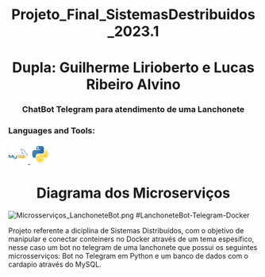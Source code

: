 <h1 align="center">Projeto_Final_SistemasDestribuidos_2023.1 
<h1 align="center">Dupla: Guilherme Lirioberto e Lucas Ribeiro Alvino</h1>
<h3 align="center">ChatBot Telegram para atendimento de uma Lanchonete</h3>

<p align="left">
</p>

<h3 align="left">Languages and Tools:</h3>
<p align="left"> <a href="https://www.mysql.com/" target="_blank" rel="noreferrer"> <img src="https://raw.githubusercontent.com/devicons/devicon/master/icons/mysql/mysql-original-wordmark.svg" alt="mysql" width="40" height="40"/> </a> <a href="https://www.python.org" target="_blank" rel="noreferrer"> <img src="https://raw.githubusercontent.com/devicons/devicon/master/icons/python/python-original.svg" alt="python" width="40" height="40"/> </a> </p>

<h1 align="center">Diagrama dos Microserviços</h1>

![Microsserviços_LanchoneteBot.png](https://github.com/Liriogui/Projeto_Final_SistemasDestribuidos_2023.1/blob/main/Microsserviços_LanchoneteBot.png)
#LanchoneteBot-Telegram-Docker
 
Projeto referente a diciplina de Sistemas Distribuídos, com o objetivo de manipular e conectar conteiners no Docker através de um tema espesífico, nesse caso um bot no telegram de uma lanchonete que possui os seguintes microsserviços: Bot no Telegram em Python e um banco de dados com o cardapio através do MySQL.
